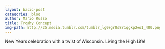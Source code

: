 ```yaml
---
layout: basic-post
categories: blog
author: Mario Russo
title: Trophy Concept
img-path: http://25.media.tumblr.com/tumblr_lg0sgr0s8r1qgkp2eo1_400.png
---
```

New Years celebration with a twist of Wisconsin. Living the High Life!
